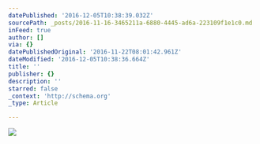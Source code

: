 ```yaml
---
datePublished: '2016-12-05T10:38:39.032Z'
sourcePath: _posts/2016-11-16-3465211a-6880-4445-ad6a-223109f1e1c0.md
inFeed: true
author: []
via: {}
datePublishedOriginal: '2016-11-22T08:01:42.961Z'
dateModified: '2016-12-05T10:38:36.664Z'
title: ''
publisher: {}
description: ''
starred: false
_context: 'http://schema.org'
_type: Article

---
```

![](https://the-grid-user-content.s3-us-west-2.amazonaws.com/e09c4cfd-3844-4a52-a727-e8a170287c7e.jpg)